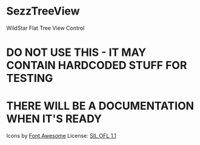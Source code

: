 SezzTreeView
===============

WildStar Flat Tree View Control

# DO NOT USE THIS - IT MAY CONTAIN HARDCODED STUFF FOR TESTING
# THERE WILL BE A DOCUMENTATION WHEN IT'S READY

Icons by [Font Awesome](http://fortawesome.github.io) License: [SIL OFL 1.1](http://scripts.sil.org/OFL)

